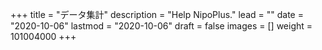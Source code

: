 +++
title = "データ集計"
description = "Help NipoPlus."
lead = ""
date = "2020-10-06"
lastmod = "2020-10-06"
draft = false
images = []
weight = 101004000
+++
